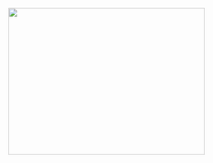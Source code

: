 
<image src="https://github.com/CollegeBoreal/INF1083-200-19A-01/blob/master/4.Components/b300104524-tab-ng/img1.png?raw=true" width = "400" height = "300"></image>

